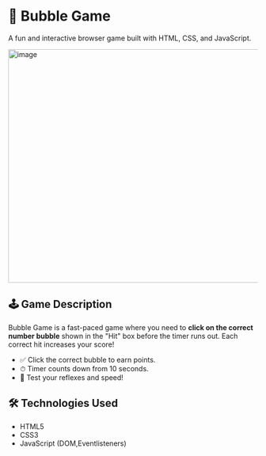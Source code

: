 

# 🎯 Bubble Game

A fun and interactive browser game built with HTML, CSS, and JavaScript.

<img width="600" height="472" alt="image" src="https://github.com/user-attachments/assets/60874b47-29ac-48f3-bd0c-127a748ce7ba" />


## 🕹️ Game Description

Bubble Game is a fast-paced game where you need to **click on the correct number bubble** shown in the "Hit" box before the timer runs out. Each correct hit increases your score!

- ✅ Click the correct bubble to earn points.
- ⏱ Timer counts down from 10 seconds.
- 🧠 Test your reflexes and speed!

## 🛠️ Technologies Used

- HTML5
- CSS3
- JavaScript (DOM,Eventlisteners)


